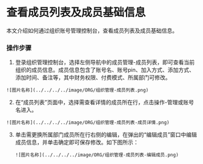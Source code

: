 # 查看成员列表及成员基础信息



本文介绍如何通过组织账号管理控制台，查看成员列表及成员基础信息。



### **操作步骤**

1. 登录组织管理控制台，选择左侧导航中的成员管理-成员列表，即可查看当前组织的成员信息。成员信息包含了账号名、账号pin、加入方式、添加方式、添加时间、备注等，其中财务权限、付费模式、所属部门可修改。

```
![图片名称](../../../../image/ORG/组织管理-成员列表.png)
```

2. 在“成员列表”页面中，选择需查看详情的成员所在行，点击操作-管理或账号名进入。

```
![图片名称](../../../../image/ORG/组织管理-成员列表-成员详情.png)
```

3. 单击需更换所属部门成员所在行右侧的编辑，在弹出的“编辑成员”窗口中编辑成员信息，并单击确定即可保存修改。如下图所示：

   ```
   ![图片名称](../../../../image/ORG/组织管理-成员列表-编辑成员.png)
   ```

   

